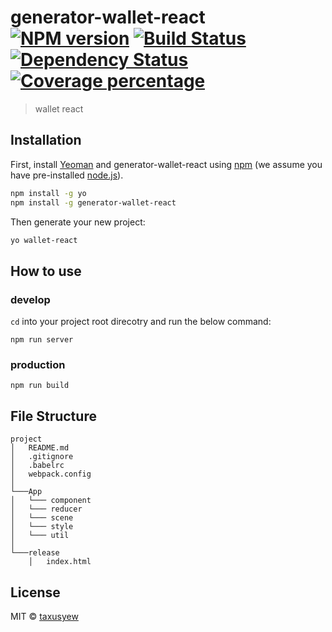 # generator-wallet-react [![NPM version][npm-image]][npm-url] [![Build Status][travis-image]][travis-url] [![Dependency Status][daviddm-image]][daviddm-url] [![Coverage percentage][coveralls-image]][coveralls-url]
> wallet react 

## Installation

First, install [Yeoman](http://yeoman.io) and generator-wallet-react using [npm](https://www.npmjs.com/) (we assume you have pre-installed [node.js](https://nodejs.org/)).

```bash
npm install -g yo
npm install -g generator-wallet-react
```

Then generate your new project:

```bash
yo wallet-react
```

## How to use
### develop
`cd` into your project root direcotry and run the below command:
```
npm run server
```

### production
```
npm run build
```

## File Structure
```
project
│   README.md
│   .gitignore
│   .babelrc
│   webpack.config
│
└───App
│   └─── component
│   └─── reducer
│   └─── scene
│   └─── style
│   └─── util
│
└───release
    │   index.html
```

## License

MIT © [taxusyew]()


[npm-image]: https://badge.fury.io/js/generator-wallet-react.svg
[npm-url]: https://npmjs.org/package/generator-wallet-react
[travis-image]: https://travis-ci.org/taxusyew/generator-wallet-react.svg?branch=master
[travis-url]: https://travis-ci.org/taxusyew/generator-wallet-react
[daviddm-image]: https://david-dm.org/taxusyew/generator-wallet-react.svg?theme=shields.io
[daviddm-url]: https://david-dm.org/taxusyew/generator-wallet-react
[coveralls-image]: https://coveralls.io/repos/taxusyew/generator-wallet-react/badge.svg
[coveralls-url]: https://coveralls.io/r/taxusyew/generator-wallet-react